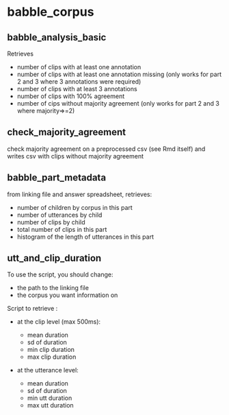 # babble_corpus

## babble_analysis_basic

Retrieves 

- number of clips with at least one annotation
- number of clips with at least one annotation missing (only works for part 2 and 3 where 3 annotations were required)
- number of clips with at least 3 annotations
- number of clips with 100% agreement
- number of cips without majority agreement (only works for part 2 and 3 where majority=>=2)

## check_majority_agreement

check majority agreement on a preprocessed csv (see Rmd itself) and writes csv with clips without majority agreement

## babble_part_metadata

from linking file and answer spreadsheet, retrieves:
- number of children by corpus in this part
- number of utterances by child
- number of clips by child
- total number of clips in this part
- histogram of the length of utterances in this part

## utt_and_clip_duration
To use the script, you should change:
- the path to the linking file
- the corpus you want information on

Script to retrieve :

- at the clip level (max 500ms):
  - mean duration
  - sd of duration
  - min clip duration
  - max clip duration
  
- at the utterance level:
  - mean duration
  - sd of duration
  - min utt duration
  - max utt duration
